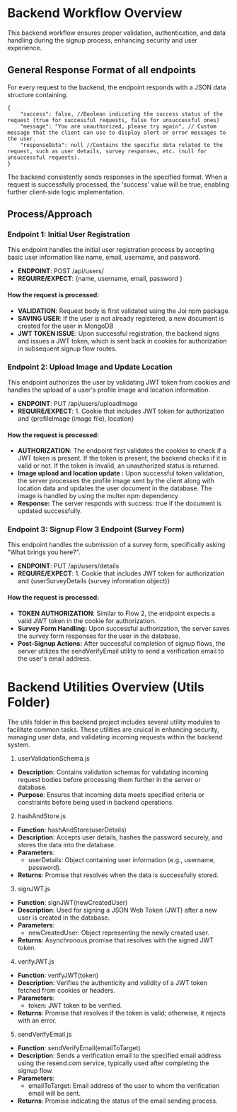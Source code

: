 # Backend Workflow Overview
This backend workflow ensures proper validation, authentication, and data handling during the signup process, enhancing security and user experience.


## General Response Format of all endpoints

For every request to the backend, the endpoint responds with a JSON data structure containing. 
```
{
    "success": false, //Boolean indicating the success status of the request (true for successful requests, false for unsuccessful ones)
    "message": "You are unauthorized, please try again", // Custom message that the client can use to display alert or error messages to the user.
    "responseData": null //Contains the specific data related to the request, such as user details, survey responses, etc. (null for unsuccessful requests).
}
```
The backend consistently sends responses in the specified format. When a request is successfully processed, the 'success' value will be true, enabling further client-side logic implementation.


## Process/Approach 

### Endpoint 1: Initial User Registration 
This endpoint handles the initial user registration process by accepting basic user information like name, email, username, and password.

- **ENDPOINT**: POST /api/users/
- **REQUIRE/EXPECT**: {name, username, email, password }

#### How the request is processed:
- **VALIDATION**: Request body is first validated using the Joi npm package.
- **SAVING USER**: If the user is not already registered, a new document is created for the user in MongoDB
- **JWT TOKEN ISSUE**: Upon successful registration, the backend signs and issues a JWT token, which is sent back in cookies for authorization in subsequent signup flow routes.      

### Endpoint 2: Upload Image and Update Location
This endpoint authorizes the user by validating JWT token from cookies and handles the upload of a user's profile image and location information.
- **ENDPOINT**: PUT /api/users/uploadImage
- **REQUIRE/EXPECT**: 1. Cookie that includes JWT token for authorization and {profileImage (image file), location} 
#### How the request is processed:
-  **AUTHORIZATION**: The endpoint first validates the cookies to check if a JWT token is present. If the token is present, the backend checks if it is valid or not. If the token is invalid, an unauthorized status is returned.
- **Image upload and location update :** Upon successful token validation, the server processes the profile image sent by the client along with location data and updates the user document in the database. The image is handled by using the multer npm dependency
- **Response:** The server responds with success: true if the document is updated successfully.

### Endpoint 3: Signup Flow 3 Endpoint (Survey Form)
This endpoint handles the submission of a survey form, specifically asking "What brings you here?".
- **ENDPOINT**: PUT /api/users/details
- **REQUIRE/EXPECT**: 1. Cookie that includes JWT token for authorization and {userSurveyDetails (survey information object)} 
#### How the request is processed:
-  **TOKEN AUTHORIZATION**: Similar to Flow 2, the endpoint expects a valid JWT token in the cookie for authorization.
- **Survey Form Handling:** Upon successful authorization, the server saves the survey form responses for the user in the database.
- **Post-Signup Actions:** After successful completion of signup flows, the server utilizes the sendVerifyEmail utility to send a verification email to the user's email address.


# Backend Utilities Overview (Utils Folder)
The utils folder in this backend project includes several utility modules to facilitate common tasks. These utilities are cruical in enhancing security, managing user data, and validating incoming requests within the backend system.

1. userValidationSchema.js
- **Description**: Contains validation schemas for validating incoming request bodies before processing them further in the server or database.
- **Purpose**: Ensures that incoming data meets specified criteria or constraints before being used in backend operations.

2. hashAndStore.js
- **Function**: hashAndStore(userDetails)
- **Description**: Accepts user details, hashes the password securely, and stores the data into the database.
- **Parameters**:
    - userDetails: Object containing user information (e.g., username, password).
- **Returns**: Promise that resolves when the data is successfully stored.

3. signJWT.js
- **Function**: signJWT(newCreatedUser)
- **Description**: Used for signing a JSON Web Token (JWT) after a new user is created in the database.
- **Parameters**:
    - newCreatedUser: Object representing the newly created user.
- **Returns**: Asynchronous promise that resolves with the signed JWT token.

4. verifyJWT.js
- **Function**: verifyJWT(token)
- **Description**: Verifies the authenticity and validity of a JWT token fetched from cookies or headers.
- **Parameters**:
    - token: JWT token to be verified.
- **Returns**: Promise that resolves if the token is valid; otherwise, it rejects with an error.


5. sendVerifyEmail.js
- **Function**: sendVerifyEmail(emailToTarget)
- **Description**: Sends a verification email to the specified email address using the resend.com service, typically used after completing the signup flow.
- **Parameters**:
    - emailToTarget: Email address of the user to whom the verification email will be sent.
- **Returns**: Promise indicating the status of the email sending process.






